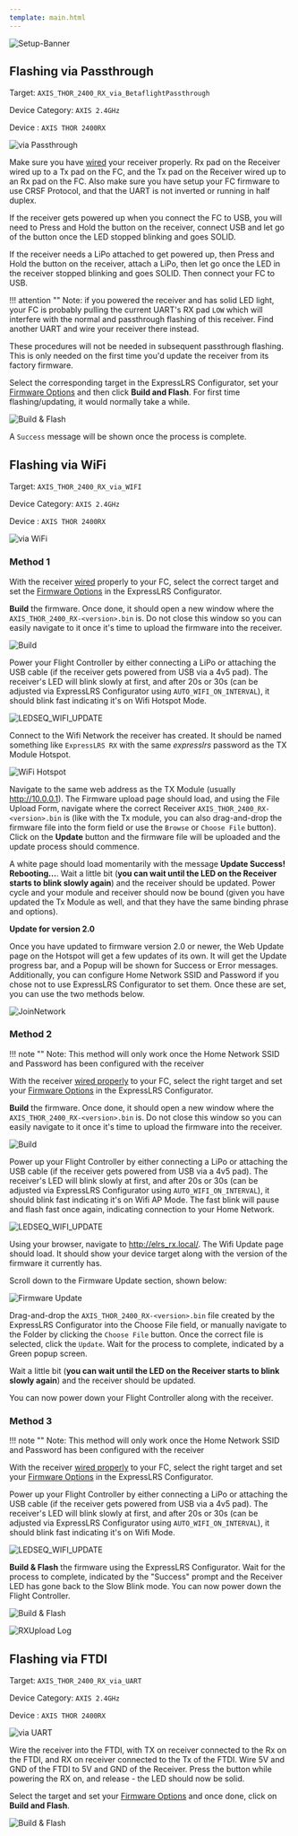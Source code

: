 ```yaml
---
template: main.html
---
```


![Setup-Banner](https://raw.githubusercontent.com/ExpressLRS/ExpressLRS-hardware/master/img/quick-start.png)

## Flashing via Passthrough

Target: `AXIS_THOR_2400_RX_via_BetaflightPassthrough`

Device Category: `AXIS 2.4GHz`

Device : `AXIS THOR 2400RX`

![via Passthrough](../../assets/images/Method_RX_Passthrough.png)

Make sure you have [wired] your receiver properly. Rx pad on the Receiver wired up to a Tx pad on the FC, and the Tx pad on the Receiver wired up to an Rx pad on the FC. Also make sure you have setup your FC firmware to use CRSF Protocol, and that the UART is not inverted or running in half duplex.

If the receiver gets powered up when you connect the FC to USB, you will need to Press and Hold the button on the receiver, connect USB and let go of the button once the LED stopped blinking and goes SOLID.

If the receiver needs a LiPo attached to get powered up, then Press and Hold the button on the receiver, attach a LiPo, then let go once the LED in the receiver stopped blinking and goes SOLID. Then connect your FC to USB.

!!! attention ""
    Note: if you powered the receiver and has solid LED light, your FC is probably pulling the current UART's RX pad `LOW` which will interfere with the normal and passthrough flashing of this receiver. Find another UART and wire your receiver there instead.

These procedures will not be needed in subsequent passthrough flashing. This is only needed on the first time you'd update the receiver from its factory firmware.

Select the corresponding target in the ExpressLRS Configurator, set your [Firmware Options] and then click **Build and Flash**. For first time flashing/updating, it would normally take a while.

![Build & Flash](../../assets/images/BuildFlash.png)

A `Success` message will be shown once the process is complete.

## Flashing via WiFi

Target: `AXIS_THOR_2400_RX_via_WIFI`

Device Category: `AXIS 2.4GHz`

Device : `AXIS THOR 2400RX`

![via WiFi](../../assets/images/Method_RX_WiFi.png)

### Method 1

With the receiver [wired] properly to your FC, select the correct target and set the [Firmware Options] in the ExpressLRS Configurator.

**Build** the firmware. Once done, it should open a new window where the `AXIS_THOR_2400_RX-<version>.bin` is. Do not close this window so you can easily navigate to it once it's time to upload the firmware into the receiver.

![Build](../../assets/images/Build.png)

Power your Flight Controller by either connecting a LiPo or attaching the USB cable (if the receiver gets powered from USB via a 4v5 pad). The receiver's LED will blink slowly at first, and after 20s or 30s (can be adjusted via ExpressLRS Configurator using `AUTO_WIFI_ON_INTERVAL`), it should blink fast indicating it's on Wifi Hotspot Mode.

![LEDSEQ_WIFI_UPDATE](https://cdn.discordapp.com/attachments/738450139693449258/921065813983760384/LEDSEQ_WIFI_UPDATE_2_3.gif)

Connect to the Wifi Network the receiver has created. It should be named something like `ExpressLRS RX` with the same *expresslrs* password as the TX Module Hotspot.

![WiFi Hotspot](../../assets/images/WifiHotspot.png)

Navigate to the same web address as the TX Module (usually http://10.0.0.1). The Firmware upload page should load, and using the File Upload Form, navigate where the correct Receiver `AXIS_THOR_2400_RX-<version>.bin` is (like with the Tx module, you can also drag-and-drop the firmware file into the form field or use the `Browse` or `Choose File` button). Click on the **Update** button and the firmware file will be uploaded and the update process should commence.

A white page should load momentarily with the message **Update Success! Rebooting...**. Wait a little bit (**you can wait until the LED on the Receiver starts to blink slowly again**) and the receiver should be updated. Power cycle and your module and receiver should now be bound (given you have updated the Tx Module as well, and that they have the same binding phrase and options).

**Update for version 2.0**

Once you have updated to firmware version 2.0 or newer, the Web Update page on the Hotspot will get a few updates of its own. It will get the Update progress bar, and a Popup will be shown for Success or Error messages. Additionally, you can configure Home Network SSID and Password if you chose not to use ExpressLRS Configurator to set them. Once these are set, you can use the two methods below.

![JoinNetwork](../../assets/images/web-joinnetwork.png)

### Method 2

!!! note ""
    Note: This method will only work once the Home Network SSID and Password has been configured with the receiver

With the receiver [wired properly] to your FC, select the right target and set your [Firmware Options] in the ExpressLRS Configurator.

**Build** the firmware. Once done, it should open a new window where the `AXIS_THOR_2400_RX-<version>.bin` is. Do not close this window so you can easily navigate to it once it's time to upload the firmware into the receiver.

![Build](../../assets/images/Build.png)

Power up your Flight Controller by either connecting a LiPo or attaching the USB cable (if the receiver gets powered from USB via a 4v5 pad). The receiver's LED will blink slowly at first, and after 20s or 30s (can be adjusted via ExpressLRS Configurator using `AUTO_WIFI_ON_INTERVAL`), it should blink fast indicating it's on Wifi AP Mode. The fast blink will pause and flash fast once again, indicating connection to your Home Network.

![LEDSEQ_WIFI_UPDATE](https://cdn.discordapp.com/attachments/738450139693449258/921065813983760384/LEDSEQ_WIFI_UPDATE_2_3.gif)

Using your browser, navigate to http://elrs_rx.local/. The Wifi Update page should load. It should show your device target along with the version of the firmware it currently has.

Scroll down to the Firmware Update section, shown below:

![Firmware Update](../../assets/images/web-firmwareupdate.png)

Drag-and-drop the `AXIS_THOR_2400_RX-<version>.bin` file created by the ExpressLRS Configurator into the Choose File field, or manually navigate to the Folder by clicking the `Choose File` button. Once the correct file is selected, click the `Update`. Wait for the process to complete, indicated by a Green popup screen. 

Wait a little bit (**you can wait until the LED on the Receiver starts to blink slowly again**) and the receiver should be updated.

You can now power down your Flight Controller along with the receiver.

### Method 3

!!! note ""
    Note: This method will only work once the Home Network SSID and Password has been configured with the receiver

With the receiver [wired properly] to your FC, select the right target and set your [Firmware Options] in the ExpressLRS Configurator.

Power up your Flight Controller by either connecting a LiPo or attaching the USB cable (if the receiver gets powered from USB via a 4v5 pad). The receiver's LED will blink slowly at first, and after 20s or 30s (can be adjusted via ExpressLRS Configurator using `AUTO_WIFI_ON_INTERVAL`), it should blink fast indicating it's on Wifi Mode.

![LEDSEQ_WIFI_UPDATE](https://cdn.discordapp.com/attachments/738450139693449258/921065813983760384/LEDSEQ_WIFI_UPDATE_2_3.gif)

**Build & Flash** the firmware using the ExpressLRS Configurator. Wait for the process to complete, indicated by the "Success" prompt and the Receiver LED has gone back to the Slow Blink mode. You can now power down the Flight Controller.

![Build & Flash](../../assets/images/BuildFlash.png)

![RXUpload Log](../../assets/images/RXWifiUpdateLog.png)

## Flashing via FTDI

Target: `AXIS_THOR_2400_RX_via_UART`

Device Category: `AXIS 2.4GHz`

Device : `AXIS THOR 2400RX`

![via UART](../../assets/images/Method_RX_UART.png)

Wire the receiver into the FTDI, with TX on receiver connected to the Rx on the FTDI, and RX on receiver connected to the Tx of the FTDI. Wire 5V and GND of the FTDI to 5V and GND of the Receiver. Press the button while powering the RX on, and release - the LED should now be solid.

Select the target and set your [Firmware Options] and once done, click on **Build and Flash**.

![Build & Flash](../../assets/images/BuildFlash.png)

[Firmware Options]: ../firmware-options.md
[wired]: rx-fcprep.md#axis-receivers
[wired properly]: rx-fcprep.md#axis-receivers